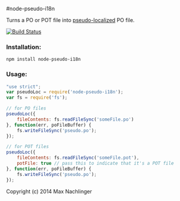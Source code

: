#node-pseudo-i18n

Turns a PO or POT file into [pseudo-localized](http://en.wikipedia.org/wiki/Pseudolocalization) PO file.

[![Build Status](https://travis-ci.org/maxnachlinger/node-pseudo-i18n.png?branch=master)](https://travis-ci.org/maxnachlinger/node-pseudo-i18n)

### Installation:
```
npm install node-pseudo-i18n
```
### Usage:
```javascript
"use strict";
var pseudoLoc = require('node-pseudo-i18n');
var fs = require('fs');

// for PO files
pseudoLoc({
    fileContents: fs.readFileSync('someFile.po')
}, function(err, poFileBuffer) {
    fs.writeFileSync('pseudo.po');
});

// for POT files
pseudoLoc({
    fileContents: fs.readFileSync('someFile.pot'),
    potFile: true // pass this to indicate that it's a POT file
}, function(err, poFileBuffer) {
    fs.writeFileSync('pseudo.po');
});
```

Copyright (c) 2014 Max Nachlinger
